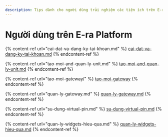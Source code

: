 ```yaml
---
description: Tips dành cho người dùng trải nghiệm các tiện ích trên E-ra Platform
---
```


# Người dùng trên E-ra Platform

{% content-ref url="cai-dat-va-dang-ky-tai-khoan.md" %}
[cai-dat-va-dang-ky-tai-khoan.md](cai-dat-va-dang-ky-tai-khoan.md)
{% endcontent-ref %}

{% content-ref url="tao-moi-and-quan-ly-unit.md" %}
[tao-moi-and-quan-ly-unit.md](tao-moi-and-quan-ly-unit.md)
{% endcontent-ref %}

{% content-ref url="tao-moi-gateway/" %}
[tao-moi-gateway](tao-moi-gateway/)
{% endcontent-ref %}

{% content-ref url="quan-ly-gateway.md" %}
[quan-ly-gateway.md](quan-ly-gateway.md)
{% endcontent-ref %}

{% content-ref url="su-dung-virtual-pin.md" %}
[su-dung-virtual-pin.md](su-dung-virtual-pin.md)
{% endcontent-ref %}

{% content-ref url="quan-ly-widgets-hieu-qua.md" %}
[quan-ly-widgets-hieu-qua.md](quan-ly-widgets-hieu-qua.md)
{% endcontent-ref %}
